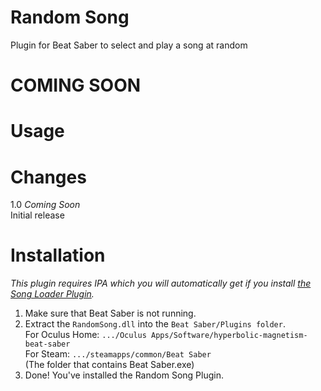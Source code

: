 # Random Song
Plugin for Beat Saber to select and play a song at random  
# **COMING SOON**
  
# Usage  
  
# Changes  
1.0 *Coming Soon*  
Initial release  
  
# Installation  
*This plugin requires IPA which you will automatically get if you install [the Song Loader Plugin](https://github.com/xyonico/BeatSaberSongInjector/releases).*  
  
1. Make sure that Beat Saber is not running.  
2. Extract the `RandomSong.dll` into the `Beat Saber/Plugins folder`.  
	For Oculus Home: `.../Oculus Apps/Software/hyperbolic-magnetism-beat-saber`  
	For Steam: `.../steamapps/common/Beat Saber`  
		(The folder that contains Beat Saber.exe)  
4. Done! You've installed the Random Song Plugin.  